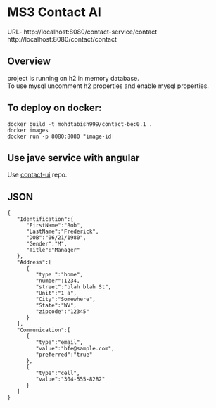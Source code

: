 # MS3 Contact AI
   URL- http://localhost:8080/contact-service/contact  http://localhost:8080/contact/contact

## Overview
project is running on h2 in memory database.\
To use mysql uncomment h2 properties and enable mysql properties.

## To deploy on docker:
```
docker build -t mohdtabish999/contact-be:0.1 .
docker images
docker run -p 8080:8080 "image-id
```
## Use jave service with angular
Use [contact-ui](https://github.com/mohdtabish999/contact-ui) repo. 


## JSON 
```
{
   "Identification":{
      "FirstName":"Bob",
      "LastName":"Frederick",
      "DOB":"06/21/1980",
      "Gender":"M",
      "Title":"Manager"
   },
   "Address":[
      {
         "type ":"home",
         "number":1234,
         "street":"blah blah St",
         "Unit":"1 a",
         "City":"Somewhere",
         "State":"WV",
         "zipcode":"12345"
      }
   ],
   "Communication":[
      {
         "type":"email",
         "value":"bfe@sample.com",
         "preferred":"true"
      },
      {
         "type":"cell",
         "value":"304-555-8282"
      }
   ]
}
```
